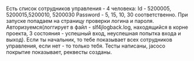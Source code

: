 Есть список сотрудников управления - 4 человека:
Id - 5200005, 5200015,5200010, 5200030
Password - 5, 15, 10, 30 соответственно.
При запуске попадаем на страницу проверки логина и пароля. 
Авторизуемся(логгирует в файл - slf4jlogback.log, находящийся в корне проекта, 3 состояния - успешный вход, 
неуспешная попытка входа и выход).
Если ты начальник, то тебе показывает всех сотрудников управления, если нет - то только тебя.
Тесты написаны, jacoco покрытие показывает, реквесты созданы.